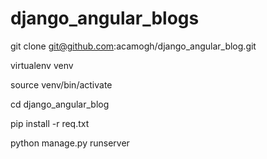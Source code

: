 # django_angular_blogs

git clone git@github.com:acamogh/django_angular_blog.git

virtualenv venv

source venv/bin/activate

cd django_angular_blog

pip install -r req.txt

python manage.py runserver
